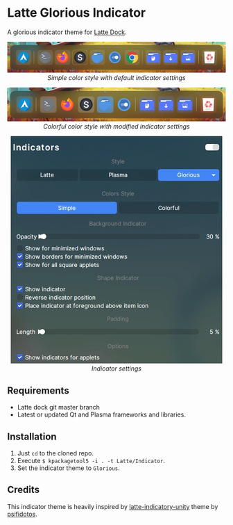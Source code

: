 # Latte Glorious Indicator

A glorious indicator theme for [Latte Dock](https://github.com/KDE/latte-dock).

<p align="center">
	<img alt="Glorious Latte Indicator" src="scrots/plain.webp"/>
	<br/>
	<i>
		Simple color style with default indicator settings
	</i>
</p>

<p align="center">
	<img alt="Glorious Latte Indicator" src="scrots/colorful.webp"/>
	<br/>
	<i>
		Colorful color style with modified indicator settings
	</i>
</p>

<p align="center">
	<img alt="Glorious Latte Indicator" src="scrots/options.webp"/>
	<br/>
	<i>
		Indicator settings
	</i>
</p>


## Requirements

- Latte dock git master branch
- Latest or updated Qt and Plasma frameworks and libraries.

## Installation

1. Just `cd` to the cloned repo.
2. Execute ```$ kpackagetool5 -i . -t Latte/Indicator```.
3. Set the indicator theme to `Glorious`.

## Credits

This indicator theme is heavily inspired by [latte-indicatory-unity](https://github.com/psifidotos/latte-indicator-unity) theme by [psifidotos](https://github.com/psifidotos).
